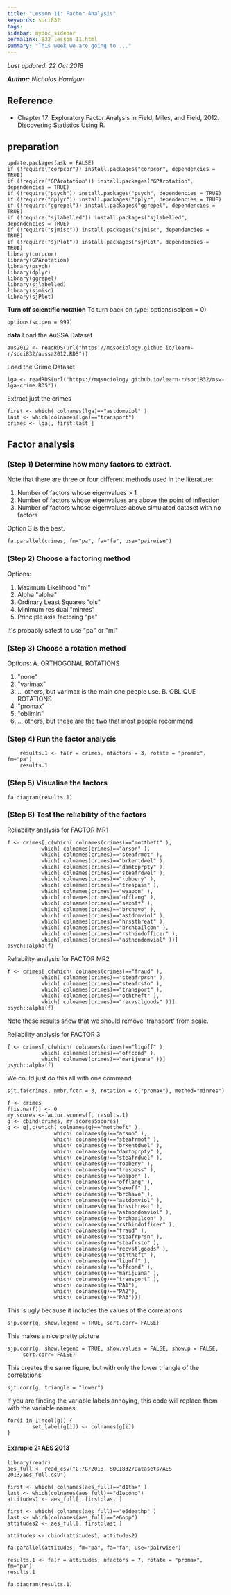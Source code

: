```yaml
---
title: "Lesson 11: Factor Analysis"
keywords: soci832
tags: 
sidebar: mydoc_sidebar
permalink: 832_lesson_11.html
summary: "This week we are going to ..."
---
```


*Last updated: 22 Oct 2018*

***Author:** Nicholas Harrigan*

## Reference

* Chapter 17: Exploratory Factor Analysis in Field, Miles, and Field, 2012. Discovering Statistics Using R.
 

## preparation

	update.packages(ask = FALSE)
	if (!require("corpcor")) install.packages("corpcor", dependencies = TRUE)
	if (!require("GPArotation")) install.packages("GPArotation", dependencies = TRUE)
	if (!require("psych")) install.packages("psych", dependencies = TRUE)
	if (!require("dplyr")) install.packages("dplyr", dependencies = TRUE)
	if (!require("ggrepel")) install.packages("ggrepel", dependencies = TRUE)
	if (!require("sjlabelled")) install.packages("sjlabelled", dependencies = TRUE)
	if (!require("sjmisc")) install.packages("sjmisc", dependencies = TRUE)
	if (!require("sjPlot")) install.packages("sjPlot", dependencies = TRUE)
	library(corpcor)
	library(GPArotation) 
	library(psych)
	library(dplyr)
	library(ggrepel)
	library(sjlabelled)
	library(sjmisc) 
	library(sjPlot)

**Turn off scientific notation**
To turn back on type: options(scipen = 0)

	options(scipen = 999)

**data**
Load the AuSSA Dataset

	aus2012 <- readRDS(url("https://mqsociology.github.io/learn-r/soci832/aussa2012.RDS"))

Load the Crime Dataset

	lga <- readRDS(url("https://mqsociology.github.io/learn-r/soci832/nsw-lga-crime.RDS"))

Extract just the crimes

	first <- which( colnames(lga)=="astdomviol" )
	last <- which(colnames(lga)=="transport")
	crimes <- lga[, first:last ]

## Factor analysis

### (Step 1) Determine how many factors to extract.

Note that there are three or four different methods used in the literature:
 1. Number of factors whose eigenvalues > 1
 2. Number of factors whose eigenvalues are above the point of inflection
 3. Number of factors whose eigenvalues above simulated dataset with no factors

Option 3 is the best.

	fa.parallel(crimes, fm="pa", fa="fa", use="pairwise")

### (Step 2) Choose a factoring method

Options:
 1. Maximum Likelihood "ml"
 2. Alpha "alpha"
 3. Ordinary Least Squares "ols"
 4. Minimum residual "minres"
 5. Principle axis factoring "pa"

 It's probably safest to use "pa" or "ml"

### (Step 3) Choose a rotation method
Options: 
A. ORTHOGONAL ROTATIONS
 1. "none"
 2. "varimax"
 3. ... others, but varimax is the main one people use.
B. OBLIQUE ROTATIONS
 1. "promax"
 2. "oblimin"
 3. ... others, but these are the two that most people recommend


### (Step 4) Run the factor analysis

		results.1 <- fa(r = crimes, nfactors = 3, rotate = "promax", fm="pa")
		results.1

### (Step 5) Visualise the factors

	fa.diagram(results.1)

### (Step 6) Test the reliability of the factors

Reliability analysis for FACTOR MR1

	f <- crimes[,c(which( colnames(crimes)=="mottheft" ),
               which( colnames(crimes)=="arson" ),
               which( colnames(crimes)=="steafrmot" ),
               which( colnames(crimes)=="brkentdwel" ),
               which( colnames(crimes)=="damtoprpty" ),
               which( colnames(crimes)=="steafrdwel" ), 
               which( colnames(crimes)=="robbery" ),
               which( colnames(crimes)=="trespass" ),
               which( colnames(crimes)=="weapon" ),
               which( colnames(crimes)=="offlang" ),
               which( colnames(crimes)=="sexoff" ),
               which( colnames(crimes)=="brchavo" ),
               which( colnames(crimes)=="astdomviol" ),
               which( colnames(crimes)=="hrssthreat" ),
               which( colnames(crimes)=="brchbailcon" ),
               which( colnames(crimes)=="rsthindofficer" ),
               which( colnames(crimes)=="astnondomviol" ))]
	psych::alpha(f)

Reliability analysis for FACTOR MR2

	f <- crimes[,c(which( colnames(crimes)=="fraud" ),
               which( colnames(crimes)=="steafrprsn" ),
               which( colnames(crimes)=="steafrsto" ),
               which( colnames(crimes)=="transport" ),
               which( colnames(crimes)=="oththeft" ),
               which( colnames(crimes)=="recvstlgoods" ))]
	psych::alpha(f)

Note these results show that we should remove 'transport' from scale.

Reliability analysis for FACTOR 3

	f <- crimes[,c(which( colnames(crimes)=="liqoff" ),
               which( colnames(crimes)=="offcond" ),
               which( colnames(crimes)=="marijuana" ))]
	psych::alpha(f)

We could just do this all with one command

	sjt.fa(crimes, nmbr.fctr = 3, rotation = c("promax"), method="minres")

	f <- crimes
	f[is.na(f)] <- 0
	my.scores <-factor.scores(f, results.1)
	g <- cbind(crimes, my.scores$scores)
	g <- g[,c(which( colnames(g)=="mottheft" ),
	               which( colnames(g)=="arson" ),
	               which( colnames(g)=="steafrmot" ),
	               which( colnames(g)=="brkentdwel" ),
	               which( colnames(g)=="damtoprpty" ),
	               which( colnames(g)=="steafrdwel" ), 
	               which( colnames(g)=="robbery" ),
	               which( colnames(g)=="trespass" ),
	               which( colnames(g)=="weapon" ),
	               which( colnames(g)=="offlang" ),
	               which( colnames(g)=="sexoff" ),
	               which( colnames(g)=="brchavo" ),
	               which( colnames(g)=="astdomviol" ),
	               which( colnames(g)=="hrssthreat" ),
	               which( colnames(g)=="astnondomviol" ),
	               which( colnames(g)=="brchbailcon" ),
	               which( colnames(g)=="rsthindofficer" ),
	               which( colnames(g)=="fraud" ),
	               which( colnames(g)=="steafrprsn" ),
	               which( colnames(g)=="steafrsto" ),
	               which( colnames(g)=="recvstlgoods" ),
	               which( colnames(g)=="oththeft" ),
	               which( colnames(g)=="liqoff" ),
	               which( colnames(g)=="offcond" ),
	               which( colnames(g)=="marijuana" ),
	               which( colnames(g)=="transport" ),
	               which( colnames(g)=="PA1"),
	               which( colnames(g)=="PA2"),
	               which( colnames(g)=="PA3"))]

This is ugly because it includes the values of the correlations

	sjp.corr(g, show.legend = TRUE, sort.corr= FALSE)

This makes a nice pretty picture

	sjp.corr(g, show.legend = TRUE, show.values = FALSE, show.p = FALSE,
         sort.corr= FALSE)

This creates the same figure, but with only the lower triangle of the correlations

	sjt.corr(g, triangle = "lower")

If you are finding the variable labels annoying, this code will replace them with the variable names

	for(i in 1:ncol(g)) {
	  		set_label(g[i]) <- colnames(g[i])
	}

#### Example 2: AES 2013

	library(readr)
	aes_full <- read_csv("C:/G/2018, SOCI832/Datasets/AES 2013/aes_full.csv")

	first <- which( colnames(aes_full)=="d1tax" )
	last <- which(colnames(aes_full)=="d1econo")
	attitudes1 <- aes_full[, first:last ]

	first <- which( colnames(aes_full)=="e6deathp" )
	last <- which(colnames(aes_full)=="e6opp")
	attitudes2 <- aes_full[, first:last ]

	attitudes <- cbind(attitudes1, attitudes2)

	fa.parallel(attitudes, fm="pa", fa="fa", use="pairwise")

	results.1 <- fa(r = attitudes, nfactors = 7, rotate = "promax", fm="pa")
	results.1

	fa.diagram(results.1)


